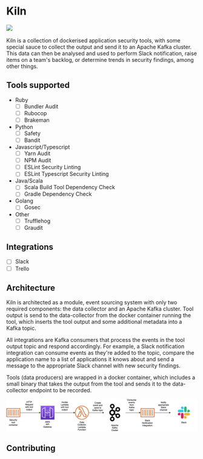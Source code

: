# Kiln
![](https://github.com/simplybusiness/kiln/workflows/CI/badge.svg)

Kiln is a collection of dockerised application security tools, with some special sauce to collect the output and send it to an Apache Kafka cluster. This data can then be analysed and used to perform Slack notification, raise items on a team's backlog, or determine trends in security findings, among other things.

## Tools supported
- Ruby
    - [ ] Bundler Audit
    - [ ] Rubocop
    - [ ] Brakeman
- Python
    - [ ] Safety
    - [ ] Bandit
- Javascript/Typescript
    - [ ] Yarn Audit
    - [ ] NPM Audit
    - [ ] ESLint Security Linting
    - [ ] ESLint Typescript Security Linting
- Java/Scala
    - [ ] Scala Build Tool Dependency Check
    - [ ] Gradle Dependency Check
- Golang
    - [ ] Gosec
- Other
    - [ ] Trufflehog
    - [ ] Graudit

## Integrations
- [ ] Slack
- [ ] Trello

## Architecture
Kiln is architected as a module, event sourcing system with only two required components: the data collector and an Apache Kafka cluster. Tool output is send to the data-collector from the docker container running the tool, which inserts the tool output and some additional metadata into a Kafka topic.

All integrations are Kafka consumers that process the events in the tool output topic and respond accordingly. For example, a Slack notification integration can consume events as they're added to the topic, compare the application name to a list of applications it knows about and send a message to the appropriate Slack channel with new security findings.

Tools (data producers) are wrapped in a docker container, which includes a small binary that takes the output from the tool and sends it to the data-collector endpoint to be recorded.

![Kiln architecture diagram](https://github.com/simplybusiness/Kiln/blob/23f4f8db5862a4b33d9d0e10be8a6628e59666f5/docs/images/Kiln%20Architecture%20diagram.png)

## Contributing

